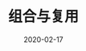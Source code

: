 ---
title: 组合与复用
date: 2020-02-17
category: Note
tags:
 - 设计模式
keys:
 - '123456' 
publish: false
---